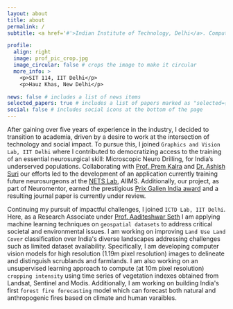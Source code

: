 ```yaml
---
layout: about
title: about
permalink: /
subtitle: <a href='#'>Indian Institute of Technology, Delhi</a>. Computer Vision on remotely sensed data

profile:
  align: right
  image: prof_pic_crop.jpg
  image_circular: false # crops the image to make it circular
  more_info: >
    <p>SIT 114, IIT Delhi</p>
    <p>Hauz Khas, New Delhi</p>

news: false # includes a list of news items
selected_papers: true # includes a list of papers marked as "selected={true}"
social: false # includes social icons at the bottom of the page
---
```


After gaining over five years of experience in the industry, I decided to transition to academia, driven by a desire to work at the intersection of technology and social impact. To pursue this, I joined `Graphics and Vision Lab, IIT Delhi` where I contributed to democratizing access to the training of an essential neurosurgical skill: Microscopic Neuro Drilling, for India’s underserved populations.  Collaborating with [Prof. Prem Kalra](https://www.cse.iitd.ac.in/~pkalra/) and [Dr. Ashish Suri](https://en.wikipedia.org/wiki/Ashish_Suri) our efforts led to the development of an application currently training future neurosurgeons at the [NETS Lab](https://www.aiimsnets.org/), AIIMS. Additionally, our project, as part of Neuromentor, earned the prestigious [Prix Galien India award](https://www.iifaindia.org/award_modi_prix.html) and a resulting journal paper is currently under review.

Continuing my pursuit of impactful challenges, I joined `ICTD Lab, IIT Delhi`. Here, as a Research Associate under [Prof. Aaditeshwar Seth](https://www.cse.iitd.ac.in/~aseth/) I am applying machine learning techniques on `geospatial datasets` to address critical societal and environmental issues. I am working on improving `Land Use Land Cover` classification over India's diverse landscapes addressing challenges such as limited dataset availability. Specifically, I am developing computer vision models for high resolution (1.19m pixel resolution) images to delineate and distinguish scrublands and farmlands. I am also working on an unsupervised learning approach to compute (at 10m pixel resolution) `cropping intensity` using time series of vegetation indexes obtained from Landsat, Sentinel and Modis. Additionally, I am working on building India's first `forest fire forecasting` model which can forecast both natural and anthropogenic fires based on climate and human varaibles.